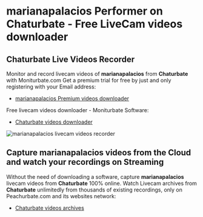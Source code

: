 # marianapalacios Performer on Chaturbate - Free LiveCam videos downloader

## Chaturbate Live Videos Recorder

Monitor and record livecam videos of **marianapalacios** from **Chaturbate** with Moniturbate.com
Get a premium trial for free by just and only registering with your Email address:
* [marianapalacios Premium videos downloader](https://moniturbate.com/request-demo-licence-key.html)

Free livecam videos downloader - Moniturbate Software:
* [Chaturbate videos downloader](https://moniturbate.com/moniturbate-download-software.html)

![marianapalacios livecam videos recorder](https://peachurnet.com/templates/moniturbate-software.png)


## Capture marianapalacios videos from the Cloud and watch your recordings on Streaming

Without the need of downloading a software, capture **marianapalacios** livecam videos from **Chaturbate** 100% online.
Watch Livecam archives from **Chaturbate** unlimitedly from thousands of existing recordings, only on Peachurbate.com and its websites network:
* [Chaturbate videos archives](https://peachurnet.com/)